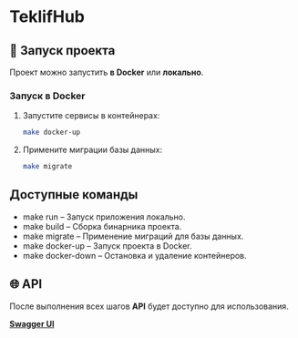 # TeklifHub

## 🚀 **Запуск проекта**

Проект можно запустить **в Docker** или **локально**.

### Запуск в Docker

1. Запустите сервисы в контейнерах:

   ```bash
   make docker-up

2. Примените миграции базы данных:

   ```bash
   make migrate
   

## **Доступные команды**
- make run – Запуск приложения локально.
- make build – Сборка бинарника проекта.
- make migrate – Применение миграций для базы данных.
- make docker-up – Запуск проекта в Docker.
- make docker-down – Остановка и удаление контейнеров.


## 🌐 **API**

После выполнения всех шагов **API** будет доступно для использования.


[**Swagger UI**](http://localhost:8080/swagger/index.html#/offers/post_offers)
